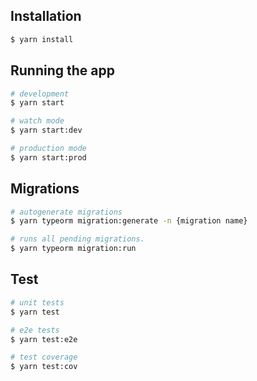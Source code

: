 ## Installation

```bash
$ yarn install
```

## Running the app

```bash
# development
$ yarn start

# watch mode
$ yarn start:dev

# production mode
$ yarn start:prod
```

## Migrations

```bash
# autogenerate migrations
$ yarn typeorm migration:generate -n {migration name}

# runs all pending migrations.
$ yarn typeorm migration:run
```

## Test

```bash
# unit tests
$ yarn test

# e2e tests
$ yarn test:e2e

# test coverage
$ yarn test:cov
```